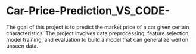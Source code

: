 # Car-Price-Prediction_VS_CODE-
The goal of this project is to predict the market price of a car given certain characteristics. The project involves data preprocessing, feature selection, model training, and evaluation to build a model that can generalize well on unseen data.
